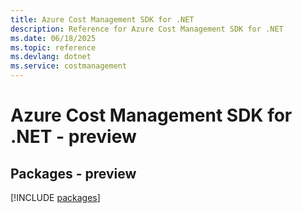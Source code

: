 ```yaml
---
title: Azure Cost Management SDK for .NET
description: Reference for Azure Cost Management SDK for .NET
ms.date: 06/18/2025
ms.topic: reference
ms.devlang: dotnet
ms.service: costmanagement
---
```

# Azure Cost Management SDK for .NET - preview
## Packages - preview
[!INCLUDE [packages](cost-management-index.md)]
